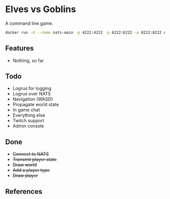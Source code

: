 # Elves vs Goblins

A command line game.

```sh
docker run -d --name nats-main -p 4222:4222 -p 6222:6222 -p 8222:8222 nats
```

## Features

- Nothing, so far

## Todo

- Logrus for logging
- Logrus over NATS
- Navigation (WASD)
- Propagate world state
- In game chat
- Everything else
- Twitch support
- Admin console

## Done

- ~~Connect to NATS~~
- ~~Transmit player state~~
- ~~Draw world~~
- ~~Add a player type~~
- ~~Draw player~~

## References
